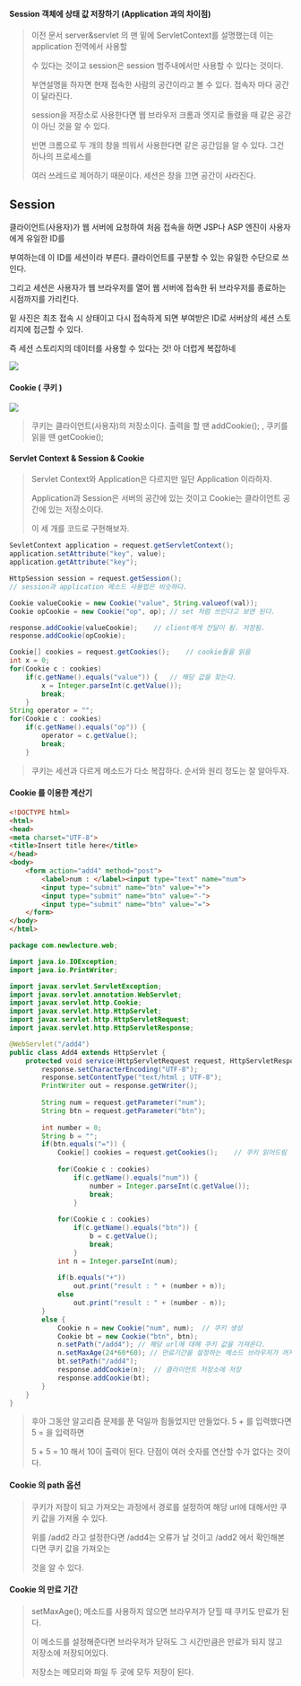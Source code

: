#### Session 객체에 상태 값 저장하기 (Application 과의 차이점)

> 이전 문서 server&servlet 의 맨 밑에 ServletContext를 설명했는데 이는 application 전역에서 사용할
>
> 수 있다는 것이고 session은 session 범주내에서만 사용할 수 있다는 것이다.
>
> 부연설명을 하자면 현재 접속한 사람의 공간이라고 볼 수 있다. 접속자 마다 공간이 달라진다.
>
> session을 저장소로 사용한다면 웹 브라우저 크롬과 엣지로 돌렸을 때 같은 공간이 아닌 것을 알 수 있다.
>
> 반면 크롬으로 두 개의 창을 띄워서 사용한다면 같은 공간임을 알 수 있다. 그건 하나의 프로세스를
>
> 여러 쓰레드로 제어하기 때문이다. 세션은 창을 끄면 공간이 사라진다.

## Session

클라이언트(사용자)가 웹 서버에 요청하여 처음 접속을 하면 JSP나 ASP 엔진이 사용자에게 유일한 ID를

부여하는데 이 ID를 세션이라 부른다. 클라이언트를 구분할 수 있는 유일한 수단으로 쓰인다.

그리고 세션은 사용자가 웹 브라우저를 열어 웹 서버에 접속한 뒤 브라우저를 종료하는 시점까지를 가리킨다.

밑 사진은 최초 접속 시 상태이고 다시 접속하게 되면 부여받은 ID로 서버상의 세션 스토리지에 접근할 수 있다.

즉 세션 스토리지의 데이터를 사용할 수 있다는 것! 아 더럽게 복잡하네

![](C:\Users\달려라\TIL\TIL\web\servlet&jsp\session&cookie.png)

#### Cookie ( 쿠키 )

![](C:\Users\달려라\TIL\TIL\web\servlet&jsp\session&cookie2.png)

> 쿠키는 클라이언트(사용자)의 저장소이다. 출력을 할 땐 addCookie(); , 쿠키를 읽을 땐 getCookie();

#### Servlet Context & Session & Cookie

> Servlet Context와 Application은 다르지만 일단 Application 이라하자.
>
> Application과 Session은 서버의 공간에 있는 것이고 Cookie는 클라이언트 공간에 있는 저장소이다.
>
> 이 세 개를 코드로 구현해보자.

```java
SevletContext application = request.getServletContext();
application.setAttribute("key", value);
application.getAttribute("key");

HttpSession session = request.getSession();
// session과 application 메소드 사용법은 비슷하다.

Cookie valueCookie = new Cookie("value", String.valueof(val));
Cookie opCookie = new Cookie("op", op);	// set 처럼 쓰인다고 보면 된다.

response.addCookie(valueCookie);	// client에게 전달이 됨. 저장됨.
response.addCookie(opCookie);

Cookie[] cookies = request.getCookies();	// cookie들을 읽음
int x = 0;
for(Cookie c : cookies)
	if(c.getName().equals("value")) {	// 해당 값을 찾는다.
		x = Integer.parseInt(c.getValue());
		break;
	}
String operator = "";
for(Cookie c : cookies)
	if(c.getName().equals("op")) {
		operator = c.getValue();
		break;
	}
```

> 쿠키는 세션과 다르게 메소드가 다소 복잡하다. 순서와 원리 정도는 잘 알아두자.

#### Cookie 를 이용한 계산기

```html
<!DOCTYPE html>
<html>
<head>
<meta charset="UTF-8">
<title>Insert title here</title>
</head>
<body>
	<form action="add4" method="post">
		<label>num : </label><input type="text" name="num">
		<input type="submit" name="btn" value="+">
		<input type="submit" name="btn" value="-">
		<input type="submit" name="btn" value="=">
	</form>
</body>
</html>
```

```java
package com.newlecture.web;

import java.io.IOException;
import java.io.PrintWriter;

import javax.servlet.ServletException;
import javax.servlet.annotation.WebServlet;
import javax.servlet.http.Cookie;
import javax.servlet.http.HttpServlet;
import javax.servlet.http.HttpServletRequest;
import javax.servlet.http.HttpServletResponse;

@WebServlet("/add4")
public class Add4 extends HttpServlet {
	protected void service(HttpServletRequest request, HttpServletResponse response) throws ServletException, IOException {
		response.setCharacterEncoding("UTF-8");
		response.setContentType("text/html ; UTF-8");
		PrintWriter out = response.getWriter();
		
		String num = request.getParameter("num");
		String btn = request.getParameter("btn");
		
		int number = 0;
		String b = "";
		if(btn.equals("=")) {
			Cookie[] cookies = request.getCookies();	// 쿠키 읽어드림
			
			for(Cookie c : cookies)
				if(c.getName().equals("num")) {
					number = Integer.parseInt(c.getValue());
					break;
				}
			
			for(Cookie c : cookies)
				if(c.getName().equals("btn")) {
					b = c.getValue();
					break;
				}
			int n = Integer.parseInt(num);
			
			if(b.equals("+"))
				out.print("result : " + (number + n));
			else
				out.print("result : " + (number - n));
		}
		else {
			Cookie n = new Cookie("num", num);	// 쿠키 생성
			Cookie bt = new Cookie("btn", btn);
            n.setPath("/add4");	// 해당 url에 대해 쿠키 값을 가져온다.
            n.setMaxAge(24*60*60); // 만료기간을 설정하는 메소드 브라우저가 꺼져도 살아있다.
			bt.setPath("/add4");
			response.addCookie(n);	// 클라이언트 저장소에 저장
			response.addCookie(bt);
		}
	}
}
```

> 후아 그동안 알고리즘 문제를 푼 덕일까 힘들었지만 만들었다. 5 + 를 입력했다면 5 = 을 입력하면 
>
> 5 + 5 = 10 해서 10이 출력이 된다.  단점이 여러 숫자를 연산할 수가 없다는 것이다.

#### Cookie 의 path 옵션

> 쿠키가 저장이 되고 가져오는 과정에서 경로를 설정하여 해당 url에 대해서만 쿠키 값을 가져올 수 있다.
>
> 위를 /add2 라고 설정한다면 /add4는 오류가 날 것이고 /add2 에서 확인해본다면 쿠키 값을 가져오는
>
> 것을 알 수 있다.

#### Cookie 의 만료 기간

> setMaxAge(); 메소드를 사용하지 않으면 브라우저가 닫힐 때 쿠키도 만료가 된다.
>
> 이 메소드를 설정해준다면 브라우저가 닫혀도 그 시간만큼은 만료가 되지 않고 저장소에 저장되어있다.
>
> 저장소는 메모리와 파일 두 곳에 모두 저장이 된다.